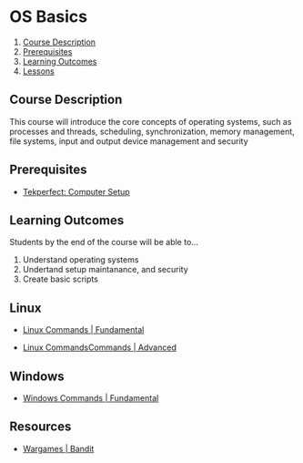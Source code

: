 # OS Basics

1. [Course Description](#course-description)
2. [Prerequisites](#prerequisites)
3. [Learning Outcomes](#learning-outcomes)
4. [Lessons](#lessons)

## Course Description

This course will introduce the core concepts of operating systems, such as processes and threads, scheduling, synchronization, memory management, file systems, input and output device management and security

## Prerequisites

* [Tekperfect: Computer Setup](/courses/01-Introduction/lessons/computer-setup.md)

## Learning Outcomes

Students by the end of the course will be able to...

1. Understand operating systems
1. Undertand setup maintanance, and security
1. Create basic scripts

## Linux 

- [Linux Commands | Fundamental](/courses/02-Os_Basics/lessons/commands-fundamentals.md)

- [Linux CommandsCommands | Advanced](/courses/02-Os_Basics/lessons/commands-advanced.md)

## Windows

- [Windows Commands | Fundamental](/courses/02-Os_Basics/lessons/windows-commands.md)

<!-- - [Basics](/courses/02-Os_Basics/labs/linux-basics.md)
- [Vets](/courses/02-Os_Basics/labs/linux-vets.md) -->


## Resources <!-- {docsify-ignore} -->

- [Wargames | Bandit](https://overthewire.org/wargames/bandit/)



